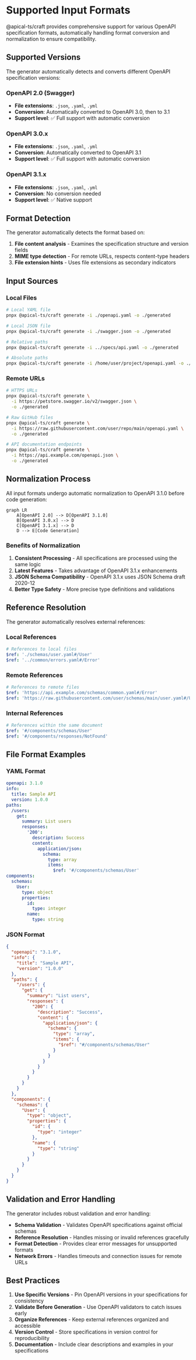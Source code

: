 # Supported Input Formats

@apical-ts/craft provides comprehensive support for various OpenAPI specification formats, automatically handling format conversion and normalization to ensure compatibility.

## Supported Versions

The generator automatically detects and converts different OpenAPI specification versions:

### OpenAPI 2.0 (Swagger)
- **File extensions**: `.json`, `.yaml`, `.yml`
- **Conversion**: Automatically converted to OpenAPI 3.0, then to 3.1
- **Support level**: ✅ Full support with automatic conversion

### OpenAPI 3.0.x
- **File extensions**: `.json`, `.yaml`, `.yml`
- **Conversion**: Automatically converted to OpenAPI 3.1
- **Support level**: ✅ Full support with automatic conversion

### OpenAPI 3.1.x
- **File extensions**: `.json`, `.yaml`, `.yml`
- **Conversion**: No conversion needed
- **Support level**: ✅ Native support

## Format Detection

The generator automatically detects the format based on:

1. **File content analysis** - Examines the specification structure and version fields
2. **MIME type detection** - For remote URLs, respects content-type headers
3. **File extension hints** - Uses file extensions as secondary indicators

## Input Sources

### Local Files

```bash
# Local YAML file
pnpx @apical-ts/craft generate -i ./openapi.yaml -o ./generated

# Local JSON file
pnpx @apical-ts/craft generate -i ./swagger.json -o ./generated

# Relative paths
pnpx @apical-ts/craft generate -i ../specs/api.yaml -o ./generated

# Absolute paths
pnpx @apical-ts/craft generate -i /home/user/project/openapi.yaml -o ./generated
```

### Remote URLs

```bash
# HTTPS URLs
pnpx @apical-ts/craft generate \
  -i https://petstore.swagger.io/v2/swagger.json \
  -o ./generated

# Raw GitHub files
pnpx @apical-ts/craft generate \
  -i https://raw.githubusercontent.com/user/repo/main/openapi.yaml \
  -o ./generated

# API documentation endpoints
pnpx @apical-ts/craft generate \
  -i https://api.example.com/openapi.json \
  -o ./generated
```

## Normalization Process

All input formats undergo automatic normalization to OpenAPI 3.1.0 before code generation:

```mermaid
graph LR
    A[OpenAPI 2.0] --> D[OpenAPI 3.1.0]
    B[OpenAPI 3.0.x] --> D
    C[OpenAPI 3.1.x] --> D
    D --> E[Code Generation]
```

### Benefits of Normalization

1. **Consistent Processing** - All specifications are processed using the same logic
2. **Latest Features** - Takes advantage of OpenAPI 3.1.x enhancements
3. **JSON Schema Compatibility** - OpenAPI 3.1.x uses JSON Schema draft 2020-12
4. **Better Type Safety** - More precise type definitions and validations

## Reference Resolution

The generator automatically resolves external references:

### Local References
```yaml
# References to local files
$ref: './schemas/user.yaml#/User'
$ref: '../common/errors.yaml#/Error'
```

### Remote References
```yaml
# References to remote files
$ref: 'https://api.example.com/schemas/common.yaml#/Error'
$ref: 'https://raw.githubusercontent.com/user/schemas/main/user.yaml#/User'
```

### Internal References
```yaml
# References within the same document
$ref: '#/components/schemas/User'
$ref: '#/components/responses/NotFound'
```

## File Format Examples

### YAML Format
```yaml
openapi: 3.1.0
info:
  title: Sample API
  version: 1.0.0
paths:
  /users:
    get:
      summary: List users
      responses:
        '200':
          description: Success
          content:
            application/json:
              schema:
                type: array
                items:
                  $ref: '#/components/schemas/User'
components:
  schemas:
    User:
      type: object
      properties:
        id:
          type: integer
        name:
          type: string
```

### JSON Format
```json
{
  "openapi": "3.1.0",
  "info": {
    "title": "Sample API",
    "version": "1.0.0"
  },
  "paths": {
    "/users": {
      "get": {
        "summary": "List users",
        "responses": {
          "200": {
            "description": "Success",
            "content": {
              "application/json": {
                "schema": {
                  "type": "array",
                  "items": {
                    "$ref": "#/components/schemas/User"
                  }
                }
              }
            }
          }
        }
      }
    }
  },
  "components": {
    "schemas": {
      "User": {
        "type": "object",
        "properties": {
          "id": {
            "type": "integer"
          },
          "name": {
            "type": "string"
          }
        }
      }
    }
  }
}
```

## Validation and Error Handling

The generator includes robust validation and error handling:

- **Schema Validation** - Validates OpenAPI specifications against official schemas
- **Reference Resolution** - Handles missing or invalid references gracefully
- **Format Detection** - Provides clear error messages for unsupported formats
- **Network Errors** - Handles timeouts and connection issues for remote URLs

## Best Practices

1. **Use Specific Versions** - Pin OpenAPI versions in your specifications for consistency
2. **Validate Before Generation** - Use OpenAPI validators to catch issues early
3. **Organize References** - Keep external references organized and accessible
4. **Version Control** - Store specifications in version control for reproducibility
5. **Documentation** - Include clear descriptions and examples in your specifications